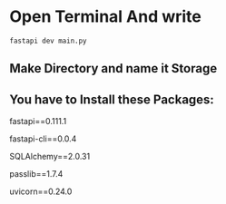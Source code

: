 # Open Terminal And write

```
fastapi dev main.py
```

## Make Directory and name it Storage

## You have to Install these Packages:

fastapi==0.111.1

fastapi-cli==0.0.4

SQLAlchemy==2.0.31

passlib==1.7.4

uvicorn==0.24.0
